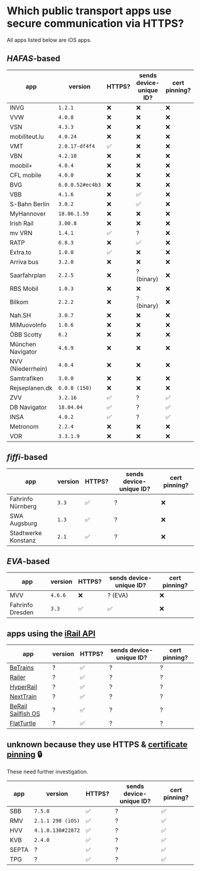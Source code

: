 # Which public transport apps use secure communication via HTTPS?

All apps listed below are iOS apps.

## *HAFAS*-based

app | version | HTTPS? | sends device-unique ID? | cert pinning?
----|---------|--------|-------------------------|--------------
INVG | `1.2.1` | ❌ | ❌ | ❌
VVW | `4.0.8` | ❌ | ❌ | ❌
VSN | `4.3.3` | ❌ | ❌ | ❌
mobiliteut.lu | `4.0.24` | ❌ | ❌ | ❌
VMT | `2.0.17-df4f4` | ✅ | ❌ | ❌
VBN | `4.2.10` | ❌ | ❌ | ❌
moobil+ | `4.0.4` | ❌ | ❌ | ❌
CFL mobile | `4.0.0` | ❌ | ❌ | ❌
BVG | `6.0.0.52#ec4b3` | ❌ | ❌ | ❌
VBB | `4.1.6` | ❌ | ✅ | ❌
S-Bahn Berlin | `3.0.2` | ❌ | ✅ | ❌
MyHannover | `18.06.1.59` | ❌ | ❌ | ❌
Irish Rail | `3.00.8` | ❌ | ❌ | ❌
mv VRN | `1.4.1` | ✅ | ? | ❌
RATP | `6.8.3` | ❌ | ✅ | ❌
Extra.to | `1.0.0` | ✅ | ❌ | ❌
Arriva bus | `3.2.0` | ❌ | ❌ | ❌
Saarfahrplan | `2.2.5` | ❌ | ? (binary) | ❌
RBS Mobil | `1.0.3` | ❌ | ❌ | ❌
Bilkom | `2.2.2` | ❌ | ? (binary) | ❌
Nah.SH | `3.0.7` | ❌ | ❌ | ❌
MiMuovoInfo | `1.0.6` | ❌ | ❌ | ❌
ÖBB Scotty | `6.2` | ❌ | ❌ | ❌
München Navigator | `4.6.9` | ❌ | ❌ | ❌
NVV (Niederrhein) | `4.0.4` | ❌ | ❌ | ❌
Samtrafiken | `3.0.0` | ❌ | ❌ | ❌
Rejseplanen.dk | `6.0.8 (150)` | ❌ | ❌ | ❌
ZVV | `3.2.16` | ✅ | ? | ✅
DB Navigator | `18.04.04` | ✅ | ? | ✅
INSA | `4.0.2` | ✅ | ? | ✅
Metronom | `2.2.4` | ❌ | ❌ | ❌
VOR | `3.3.1.9` | ❌ | ❌ | ❌

## *fiffi*-based

app | version | HTTPS? | sends device-unique ID? | cert pinning?
----|---------|--------|-------------------------|--------------
Fahrinfo Nürnberg | `3.3` | ✅ | ? | ❌
SWA Augsburg | `1.3` | ✅ | ? | ❌
Stadtwerke Konstanz | `2.1` | ✅ | ? | ❌

## *EVA*-based

app | version | HTTPS? | sends device-unique ID? | cert pinning?
----|---------|--------|-------------------------|--------------
MVV | `4.6.6` | ❌ | ? (EVA) | ❌
Fahrinfo Dresden | `3.3` | ✅ | ✅ | ❌

## apps using the [iRail API](https://api.irail.be/)

app | version | HTTPS? | sends device-unique ID? | cert pinning?
----|---------|--------|-------------------------|--------------
[BeTrains](https://play.google.com/store/apps/details?id=tof.cv.mpp) | ? | ✅ | ? | ?
[Railer](http://www.railer.be/) | ? | ✅ | ? | ?
[HyperRail](https://play.google.com/store/apps/details?id=be.hyperrail.android) | ? | ✅ | ? | ?
[NextTrain](http://nexttrain.tjeerdytsma.nl/) | ? | ✅ | ? | ?
[BeRail Sailfish OS](https://github.com/iRail/harbour-berail) | ? | ✅ | ? | ?
[FlatTurtle](http://www.getflatturtle.com/) | ? | ✅ | ? | ?

## unknown because they use HTTPS & [certificate pinning](https://en.wikipedia.org/wiki/Transport_Layer_Security#Certificate_pinning) 🔒

These need further investigation.

app | version | HTTPS? | sends device-unique ID? | cert pinning?
----|---------|--------|-------------------------|--------------
SBB | `7.5.0` | ✅ | ? | ✅
RMV | `2.1.1 298 (iOS)` | ✅ | ? | ✅
HVV | `4.1.0.130#22872` | ✅ | ? | ✅
KVB | `2.4.0` | ✅ | ? | ✅
SEPTA | ? | ✅ | ? | ✅
TPG | ? | ✅ | ? | ✅
